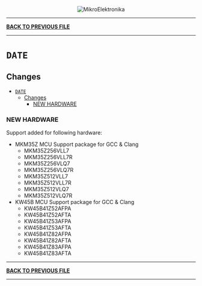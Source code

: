 <p align="center">
  <img src="http://www.mikroe.com/img/designs/beta/logo_small.png?raw=true" alt="MikroElektronika"/>
</p>

---

**[BACK TO PREVIOUS FILE](../changelog.md)**

---

# `DATE`

## Changes

- [`DATE`](#date)
  - [Changes](#changes)
    - [NEW HARDWARE](#new-hardware)

### NEW HARDWARE

Support added for following hardware:

+ MKM35Z MCU Support package for GCC & Clang
  + MKM35Z256VLL7
  + MKM35Z256VLL7R
  + MKM35Z256VLQ7
  + MKM35Z256VLQ7R
  + MKM35Z512VLL7
  + MKM35Z512VLL7R
  + MKM35Z512VLQ7
  + MKM35Z512VLQ7R
+ KW45B MCU Support package for GCC & Clang
  + KW45B41Z52AFPA
  + KW45B41Z52AFTA
  + KW45B41Z53AFPA
  + KW45B41Z53AFTA
  + KW45B41Z82AFPA
  + KW45B41Z82AFTA
  + KW45B41Z83AFPA
  + KW45B41Z83AFTA

---

**[BACK TO PREVIOUS FILE](../changelog.md)**

---
